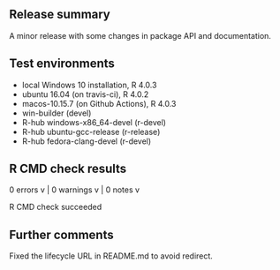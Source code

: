 ## Release summary
A minor release with some changes in package API and documentation.

## Test environments
* local Windows 10 installation, R 4.0.3
* ubuntu 16.04 (on travis-ci), R 4.0.2
* macos-10.15.7 (on Github Actions), R 4.0.3
* win-builder (devel)
* R-hub windows-x86_64-devel (r-devel)
* R-hub ubuntu-gcc-release (r-release)
* R-hub fedora-clang-devel (r-devel)

## R CMD check results

0 errors v | 0 warnings v | 0 notes v

R CMD check succeeded

## Further comments

Fixed the lifecycle URL in README.md to avoid redirect.
